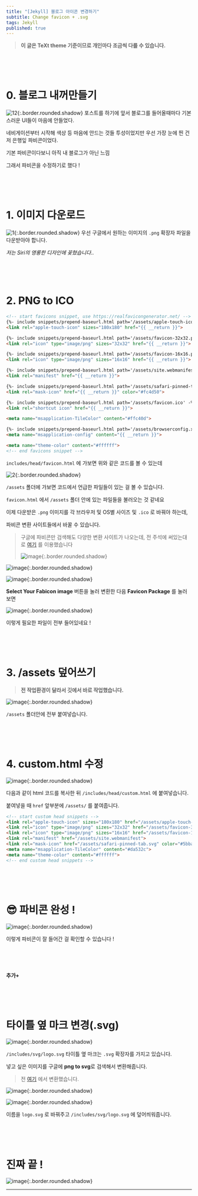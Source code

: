 ```yaml
---
title: "[Jekyll] 블로그 아이콘 변경하기"
subtitle: Change favicon + .svg
tags: Jekyll
published: true
---
```

> **이 글은 TeXt theme 기준이므로 개인마다 조금씩 다를 수 있습니다.**

<br>
<br>
<br>

# 0. 블로그 내꺼만들기
![12](https://user-images.githubusercontent.com/60254939/125879671-ea94d69f-ed8e-4524-b653-f0c5e2e60bdc.png){:.border.rounded.shadow}
포스트를 하기에 앞서 블로그를 들어올때마다 기본스러운 UI들이 마음에 안들었다.

네비게이션부터 시작해 색상 등 마음에 안드는 것들 투성이었지만 우선 가장 눈에 띈 건 저 은행잎 파비콘이었다.

기본 파비콘이다보니 아직 내 블로그가 아닌 느낌

그래서 파비콘을 수정하기로 했다 !

<br>
<br>
<br>

# 1. 이미지 다운로드
![1](https://user-images.githubusercontent.com/60254939/125879441-7879519d-cbae-4bdc-9963-2de018f9fb7a.png){:.border.rounded.shadow}
우선 구글에서 원하는 이미지의 `.png` 확장자 파일을 다운받아야 합니다.

*저는 Siri의 영롱한 디자인에 꽂혔습니다..*

<br>
<br>
<br>

# 2. PNG to ICO
```html
<!-- start favicons snippet, use https://realfavicongenerator.net/ -->
{%- include snippets/prepend-baseurl.html path='/assets/apple-touch-icon.png' -%}
<link rel="apple-touch-icon" sizes="180x180" href="{{ __return }}">

{%- include snippets/prepend-baseurl.html path='/assets/favicon-32x32.png' -%}
<link rel="icon" type="image/png" sizes="32x32" href="{{ __return }}">

{%- include snippets/prepend-baseurl.html path='/assets/favicon-16x16.png' -%}
<link rel="icon" type="image/png" sizes="16x16" href="{{ __return }}">

{%- include snippets/prepend-baseurl.html path='/assets/site.webmanifest' -%}
<link rel="manifest" href="{{ __return }}">

{%- include snippets/prepend-baseurl.html path='/assets/safari-pinned-tab.svg' -%}
<link rel="mask-icon" href="{{ __return }}" color="#fc4d50">

{%- include snippets/prepend-baseurl.html path='/assets/favicon.ico' -%}
<link rel="shortcut icon" href="{{ __return }}">

<meta name="msapplication-TileColor" content="#ffc40d">

{%- include snippets/prepend-baseurl.html path='/assets/browserconfig.xml' -%}
<meta name="msapplication-config" content="{{ __return }}">

<meta name="theme-color" content="#ffffff">
<!-- end favicons snippet -->
```
`includes/head/favicon.html` 에 가보면 위와 같은 코드를 볼 수 있는데

![2](https://user-images.githubusercontent.com/60254939/125882064-257a49b6-a6e3-494f-91ec-1de4de7fd975.png){:.border.rounded.shadow}

`/assets` 폴더에 가보면 코드에서 언급한 파일들이 있는 걸 볼 수 있습니다.

`favicon.html` 에서 `/assets` 폴더 안에 있는 파일들을 불러오는 것 같네요

이제 다운받은 `.png` 이미지를 각 브라우저 및 OS별 사이즈 및 `.ico` 로 바꿔야 하는데, 

파비콘 변환 사이트들에서 바꿀 수 있습니다.

> 구글에 파비콘만 검색해도 다양한 변환 사이트가 나오는데, 전 주석에 써있는대로 [여기](https://realfavicongenerator.net/) 를 이용했습니다
> 
> ![image](https://user-images.githubusercontent.com/60254939/125883095-3d1281c2-ff81-465b-a339-0b11269b8aaa.png){:.border.rounded.shadow}

![image](https://user-images.githubusercontent.com/60254939/125898000-62f4bec5-2841-460d-a7d4-cc36917a3629.png){:.border.rounded.shadow}

![image](https://user-images.githubusercontent.com/60254939/125883306-782dddd7-1d4e-49b2-a82c-d098a0093c89.png){:.border.rounded.shadow}

**Select Your Fabicon image** 버튼을 눌러 변환한 다음 **Favicon Package** 를 눌러보면

![image](https://user-images.githubusercontent.com/60254939/125883610-5ff96410-d815-4f1d-a9b2-f8c6589afa93.png){:.border.rounded.shadow}

이렇게 필요한 파일이 전부 들어있네요 !

<br>
<br>
<br>

# 3. /assets 덮어쓰기

> **전 작업환경이 달라서 깃에서 바로 작업했습니다.**

![image](https://user-images.githubusercontent.com/60254939/125883987-d0804d1f-4ba3-4459-a109-857be87f9fa9.png){:.border.rounded.shadow}

`/assets` 폴더안에 전부 붙여넣습니다.

<br>
<br>
<br>

# 4. custom.html 수정

![image](https://user-images.githubusercontent.com/60254939/125892444-663c8a85-aeba-45b6-a343-7013ace37859.png){:.border.rounded.shadow}

다음과 같이 html 코드를 복사한 뒤 `/includes/head/custom.html` 에 붙여넣습니다.

붙여넣을 때 `href` 앞부분에 `/assets/` 를 붙여줍니다.

```html
<!-- start custom head snippets -->
<link rel="apple-touch-icon" sizes="180x180" href="/assets/apple-touch-icon.png">
<link rel="icon" type="image/png" sizes="32x32" href="/assets/favicon-32x32.png">
<link rel="icon" type="image/png" sizes="16x16" href="/assets/favicon-16x16.png">
<link rel="manifest" href="/assets/site.webmanifest">
<link rel="mask-icon" href="/assets/safari-pinned-tab.svg" color="#5bbad5">
<meta name="msapplication-TileColor" content="#da532c">
<meta name="theme-color" content="#ffffff">
<!-- end custom head snippets -->
```

<br>
<br>
<br>

# 😎 파비콘 완성 !

![image](https://user-images.githubusercontent.com/60254939/125898517-0342e400-35ab-4760-90b7-97355e479184.png){:.border.rounded.shadow}

이렇게 파비콘이 잘 들어간 걸 확인할 수 있습니다 !

<br>
<br>
<br>

**추가+**

<br>
<br>
<br>

# 타이틀 옆 마크 변경(.svg)

![image](https://user-images.githubusercontent.com/60254939/125900004-c00b2719-f13b-482e-819e-bef1846a295a.png){:.border.rounded.shadow}

`/includes/svg/logo.svg` 
타이틀 옆 마크는 `.svg` 확장자를 가지고 있습니다.

넣고 싶은 이미지를 구글에 **png to svg**로 검색해서 변환해줍니다. 

> 전 [여기](https://anyconv.com/ko/png-to-svg-byeonhwangi/) 에서 변환했습니다.

![image](https://user-images.githubusercontent.com/60254939/125900093-b9575ab4-f73f-44a7-965b-90bd2d26d3f8.png){:.border.rounded.shadow}

![image](https://user-images.githubusercontent.com/60254939/125900154-923ae895-10bd-40bc-900a-04491f5235c0.png){:.border.rounded.shadow}


이름을 `logo.svg` 로 바꿔주고 `/includes/svg/logo.svg` 에 덮어씌워줍니다.

<br>
<br>
<br>

# 진짜 끝 !

![image](https://user-images.githubusercontent.com/60254939/125900338-8fd49fdc-15fc-49f6-9a92-13c5c86e9daa.png){:.border.rounded.shadow}


<!--more-->

---
